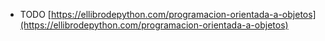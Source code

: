 - TODO [https://ellibrodepython.com/programacion-orientada-a-objetos](https://ellibrodepython.com/programacion-orientada-a-objetos)